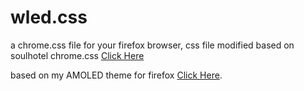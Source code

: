 # wled.css
a chrome.css file for your firefox browser, css file modified based on soulhotel chrome.css [Click Here](https://gist.github.com/soulhotel/23c20583751a7f457eb5b5579e828965/)

based on my AMOLED theme for firefox [Click Here](https://addons.mozilla.org/en-GB/firefox/addon/fox-amoled/).
